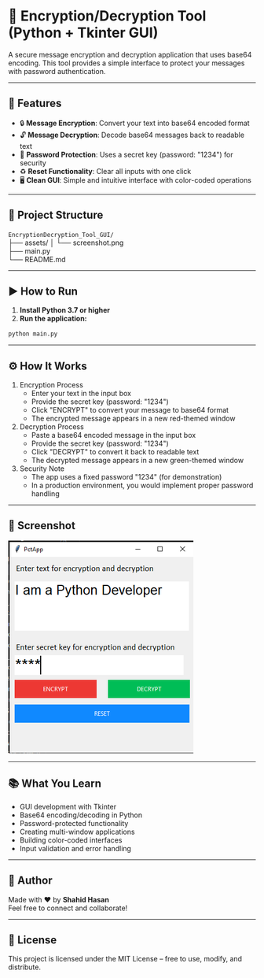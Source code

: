 # 🔐 Encryption/Decryption Tool (Python + Tkinter GUI)

A secure message encryption and decryption application that uses base64 encoding. This tool provides a simple interface to protect your messages with password authentication.

---

## 📌 Features

- 🔒 **Message Encryption**: Convert your text into base64 encoded format
- 🔓 **Message Decryption**: Decode base64 messages back to readable text
- 🔑 **Password Protection**: Uses a secret key (password: "1234") for security
- ♻️ **Reset Functionality**: Clear all inputs with one click
- 🖥️ **Clean GUI**: Simple and intuitive interface with color-coded operations

---

## 📂 Project Structure

`EncryptionDecryption_Tool_GUI/`  
├── assets/
│   └── screenshot.png  
├── main.py  
└── README.md  

---

## ▶️ How to Run

1. **Install Python 3.7 or higher**
2. **Run the application:**

```bash
python main.py
```
---

## ⚙️ How It Works

1. Encryption Process
    - Enter your text in the input box
    - Provide the secret key (password: "1234")
    - Click "ENCRYPT" to convert your message to base64 format
    - The encrypted message appears in a new red-themed window
2. Decryption Process
    - Paste a base64 encoded message in the input box
    - Provide the secret key (password: "1234")
    - Click "DECRYPT" to convert it back to readable text
    - The decrypted message appears in a new green-themed window
3. Security Note
    - The app uses a fixed password "1234" (for demonstration)
    - In a production environment, you would implement proper password handling

---

## 📸 Screenshot
![EncryptionDecryption_Tool_GUI](assets/screenshot.png)

---

## 📚 What You Learn

- GUI development with Tkinter
- Base64 encoding/decoding in Python
- Password-protected functionality
- Creating multi-window applications
- Building color-coded interfaces
- Input validation and error handling

---

## 👤 Author

Made with ❤️ by **Shahid Hasan**  
Feel free to connect and collaborate!

---

## 📄 License

This project is licensed under the MIT License – free to use, modify, and distribute.